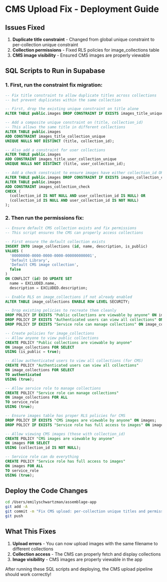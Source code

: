 # CMS Upload Fix - Deployment Guide

## Issues Fixed
1. **Duplicate title constraint** - Changed from global unique constraint to per-collection unique constraint
2. **Collection permissions** - Fixed RLS policies for image_collections table
3. **CMS image visibility** - Ensured CMS images are properly viewable

## SQL Scripts to Run in Supabase

### 1. First, run the constraint fix migration:
```sql
-- Fix title constraint to allow duplicate titles across collections
-- but prevent duplicates within the same collection

-- First, drop the existing unique constraint on title alone
ALTER TABLE public.images DROP CONSTRAINT IF EXISTS images_title_unique;

-- Add a composite unique constraint on (title, collection_id)
-- This allows the same title in different collections
ALTER TABLE public.images 
ADD CONSTRAINT images_title_collection_unique 
UNIQUE NULLS NOT DISTINCT (title, collection_id);

-- Also add a constraint for user collections
ALTER TABLE public.images 
ADD CONSTRAINT images_title_user_collection_unique 
UNIQUE NULLS NOT DISTINCT (title, user_collection_id);

-- Add a check constraint to ensure images have either collection_id OR user_collection_id (but not both)
ALTER TABLE public.images DROP CONSTRAINT IF EXISTS images_collection_check;
ALTER TABLE public.images 
ADD CONSTRAINT images_collection_check 
CHECK (
  (collection_id IS NOT NULL AND user_collection_id IS NULL) OR 
  (collection_id IS NULL AND user_collection_id IS NOT NULL)
);
```

### 2. Then run the permissions fix:
```sql
-- Ensure default CMS collection exists and fix permissions
-- This script ensures the CMS can properly access collections

-- First ensure the default collection exists
INSERT INTO image_collections (id, name, description, is_public)
VALUES (
  '00000000-0000-0000-0000-000000000001',
  'Default Library',
  'Default CMS image collection',
  false
)
ON CONFLICT (id) DO UPDATE SET
  name = EXCLUDED.name,
  description = EXCLUDED.description;

-- Enable RLS on image_collections if not already enabled
ALTER TABLE image_collections ENABLE ROW LEVEL SECURITY;

-- Drop existing policies to recreate them cleanly
DROP POLICY IF EXISTS "Public collections are viewable by anyone" ON image_collections;
DROP POLICY IF EXISTS "Authenticated users can view all collections" ON image_collections;
DROP POLICY IF EXISTS "Service role can manage collections" ON image_collections;

-- Create policies for image_collections
-- Allow anyone to view public collections
CREATE POLICY "Public collections are viewable by anyone" 
ON image_collections FOR SELECT 
USING (is_public = true);

-- Allow authenticated users to view all collections (for CMS)
CREATE POLICY "Authenticated users can view all collections" 
ON image_collections FOR SELECT 
TO authenticated
USING (true);

-- Allow service role to manage collections
CREATE POLICY "Service role can manage collections" 
ON image_collections FOR ALL 
TO service_role
USING (true);

-- Ensure images table has proper RLS policies for CMS
DROP POLICY IF EXISTS "CMS images are viewable by anyone" ON images;
DROP POLICY IF EXISTS "Service role has full access to images" ON images;

-- Allow viewing CMS images (those with collection_id)
CREATE POLICY "CMS images are viewable by anyone" 
ON images FOR SELECT 
USING (collection_id IS NOT NULL);

-- Service role can do everything
CREATE POLICY "Service role has full access to images" 
ON images FOR ALL 
TO service_role
USING (true);
```

## Deploy the Code Changes

```bash
cd /Users/emilyschwartzman/assemblage-app
git add -A
git commit -m "Fix CMS upload: per-collection unique titles and permissions"
git push
```

## What This Fixes
1. **Upload errors** - You can now upload images with the same filename to different collections
2. **Collection access** - The CMS can properly fetch and display collections
3. **Image visibility** - CMS images are properly viewable in the app

After running these SQL scripts and deploying, the CMS upload pipeline should work correctly!
